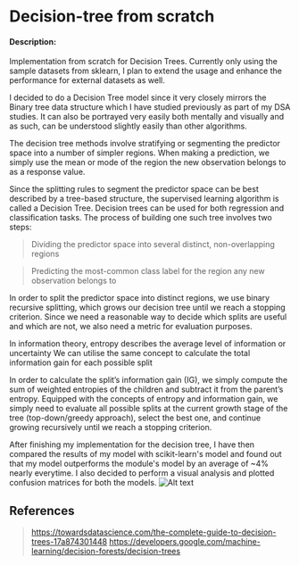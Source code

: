 # Decision-tree from scratch
#### Description:

Implementation from scratch for Decision Trees. Currently only using the sample datasets from sklearn, I plan to extend the usage and enhance the performance for external datasets as well.

I decided to do a Decision Tree model since it very closely mirrors the Binary tree data structure which I have studied previously as part of my DSA studies. It can also be portrayed very easily both mentally and visually and as such, can be understood slightly easily than other algorithms.

The decision tree methods involve stratifying or segmenting the predictor space into a number of simpler regions. When making a prediction, we simply use the mean or mode of the region the new observation belongs to as a response value.


Since the splitting rules to segment the predictor space can be best described by a tree-based structure, the supervised learning algorithm is called a Decision Tree. Decision trees can be used for both regression and classification tasks.
The process of building one such tree involves two steps:
> Dividing the predictor space into several distinct, non-overlapping regions

> Predicting the most-common class label for the region any new observation belongs to

In order to split the predictor space into distinct regions, we use binary recursive splitting, which grows our decision tree until we reach a stopping criterion. Since we need a reasonable way to decide which splits are useful and which are not, we also need a metric for evaluation purposes.

In information theory, entropy describes the average level of information or uncertainty
We can utilise the same concept to calculate the total information gain for each possible split

In order to calculate the split’s information gain (IG), we simply compute the sum of weighted entropies of the children and subtract it from the parent’s entropy.
Equipped with the concepts of entropy and information gain, we simply need to evaluate all possible splits at the current growth stage of the tree (top-down/greedy approach), select the best one, and continue growing recursively until we reach a stopping criterion.

After finishing my implementation for the decision tree, I have then compared the results of my model with scikit-learn's model and found out that my model outperforms the module's model by an average of ~4% nearly everytime. I also decided to perform a visual analysis and plotted confusion matrices for both the models.
![Alt text](image-5.png)


## References
> https://towardsdatascience.com/the-complete-guide-to-decision-trees-17a874301448
> https://developers.google.com/machine-learning/decision-forests/decision-trees
